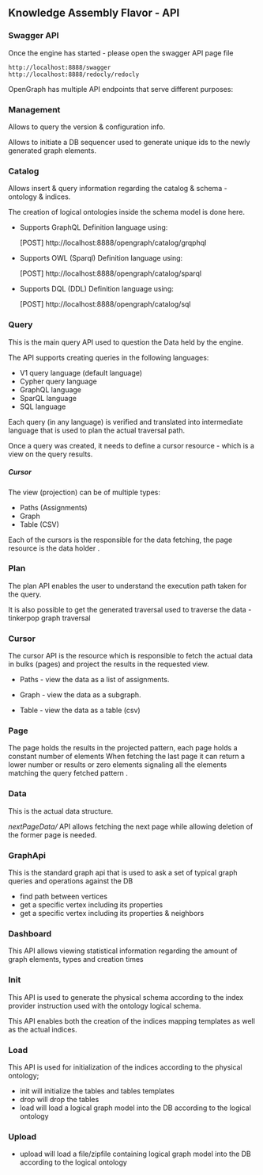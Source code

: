 ## Knowledge Assembly Flavor - API

### Swagger API
Once the engine has started - please open the swagger API page file 
   
    http://localhost:8888/swagger
    http://localhost:8888/redocly/redocly


OpenGraph has multiple API endpoints that serve different purposes:

### Management
Allows to query the version & configuration info.

Allows to initiate a DB sequencer used to generate unique ids to the newly generated graph elements. 

### Catalog
Allows insert & query information regarding the catalog & schema - ontology & indices.

The creation of logical ontologies inside the schema model is done here.

 * Supports GraphQL Definition language using: 

   
    [POST] http://localhost:8888/opengraph/catalog/grqphql

 * Supports OWL (Sparql) Definition language using: 

   
    [POST] http://localhost:8888/opengraph/catalog/sparql

 * Supports DQL (DDL) Definition language using: 

   
    [POST] http://localhost:8888/opengraph/catalog/sql


### Query

This is the main query API used to question the Data held by the engine. 

The API supports creating queries in the following languages:

* V1 query language (default language)
* Cypher query language 
* GraphQL language
* SparQL language
* SQL language

Each query (in any language) is verified and translated into intermediate language that is used to plan the actual traversal path.

Once a query was created, it needs to define a cursor resource - which is a view on the query results.

##### Cursor
The view (projection) can be of multiple types:

 - Paths (Assignments)
 - Graph 
 - Table (CSV)

Each of the cursors is the responsible for the data fetching, the page resource is the data holder .

### Plan

The plan API enables the user to understand the execution path taken for the query.

It is also possible to get the generated traversal used to traverse the data - tinkerpop graph traversal

### Cursor

The cursor API is the resource which is responsible to fetch the actual data in bulks (pages) and project the results in the requested view.

- Paths - view the data as a list of assignments.

- Graph - view the data as a subgraph.

- Table - view the data as a table (csv)

### Page

The page holds the results in the projected pattern, each page holds a constant number of elements
When fetching the last page it can return a lower number or results or zero elements signaling all the elements
matching the query fetched pattern .

### Data

This is the actual data structure.

_nextPageData/_ API allows fetching the next page while allowing deletion of the former page is needed.

### GraphApi
This is the standard graph api that is used to ask a set of typical graph queries and operations against the DB

 - find path between vertices
 - get a specific vertex including its properties
 - get a specific vertex including its properties & neighbors
 
   

### Dashboard

This API allows viewing statistical information regarding the amount of graph elements, types and creation times

### Init

This API is used to generate the physical schema according to the index provider instruction used with the ontology
logical schema.

This API enables both the creation of the indices mapping templates as well as the actual indices.
### Load
This API is used for initialization of the indices according to the physical ontology;

- init will initialize the tables and tables templates
- drop will drop the tables
- load will load a logical graph model into the DB according to the logical ontology

### Upload

- upload will load a file/zipfile containing logical graph model into the DB according to the logical ontology
